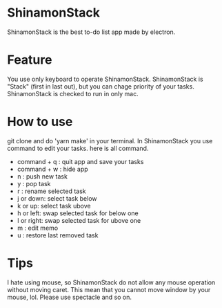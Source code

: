 # ShinamonStack
ShinamonStack is the best to-do list app made by electron.

# Feature
You use only keyboard to operate ShinamonStack.
ShinamonStack is "Stack" (first in last out), but you can chage priority of your tasks. 
ShinamonStack is checked to run in only mac.

# How to use
git clone and do 'yarn make' in your terminal.
In ShinamonStack you use command to edit your tasks.
here is all command.
* command + q : quit app and save your tasks
* command + w : hide app
* n : push new task
* y : pop task
* r : rename selected task
* j or down: select task below
* k or up: select task ubove
* h or left: swap selected task for below one
* l or right: swap selected task for ubove one
* m : edit memo
* u : restore last removed task

# Tips
I hate using mouse, so ShinamonStack do not allow any mouse operation without moving caret.
This mean that you cannot move window by your mouse, lol.
Please use spectacle and so on.
